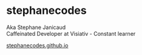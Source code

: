 # stephanecodes
Aka Stephane Janicaud  
Caffeinated Developer at Visiativ - Constant learner

[stephanecodes.github.io](https://stephanecodes.github.io)
